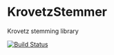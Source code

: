 # KrovetzStemmer
Krovetz stemming library

[![Build Status](https://travis-ci.org/pisa-engine/KrovetzStemmer.svg?branch=master)](https://travis-ci.org/pisa-engine/KrovetzStemmer)
